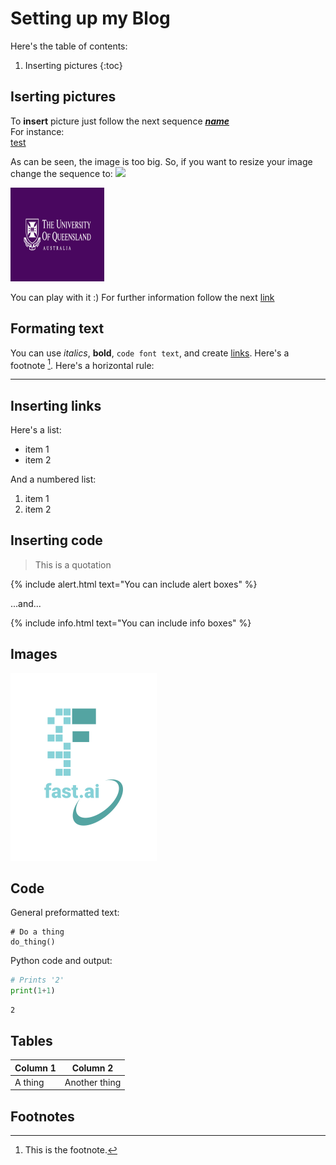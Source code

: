 # Setting up my Blog

Here's the table of contents:

1. Inserting pictures 
{:toc}

## Iserting pictures
To **insert** picture just follow the next sequence **_[name](path)_** <br>
For instance: <br>
[test](images/UQ2.jpg)

As can be seen, the image is too big. So, if you want to resize your image change the sequence to: <img src="path" width="XXX" height="XXX"> <br>

<img src="images/UQ2.jpg" width="150" height="150"> 

You can play with it :) 
For further information follow the next [link](https://gist.github.com/uupaa/f77d2bcf4dc7a294d109)


## Formating text

You can use *italics*, **bold**, `code font text`, and create [links](https://www.markdownguide.org/cheat-sheet/). Here's a footnote [^1]. Here's a horizontal rule:

---

## Inserting links

Here's a list:

- item 1
- item 2

And a numbered list:

1. item 1
1. item 2

## Inserting code

> This is a quotation

{% include alert.html text="You can include alert boxes" %}

...and...

{% include info.html text="You can include info boxes" %}

## Images

![](/images/logo.png "fast.ai's logo")

## Code

General preformatted text:

    # Do a thing
    do_thing()

Python code and output:

```python
# Prints '2'
print(1+1)
```

    2

## Tables

| Column 1 | Column 2 |
|-|-|
| A thing | Another thing |

## Footnotes

[^1]: This is the footnote.

